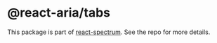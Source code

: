# @react-aria/tabs

This package is part of [react-spectrum](https://gitlab.com/watheia/spectrum). See the repo for more details.
